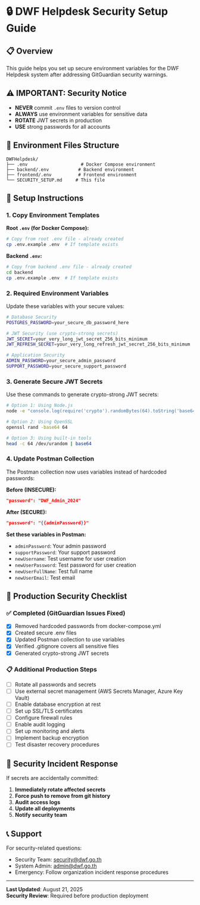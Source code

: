 # 🔒 DWF Helpdesk Security Setup Guide

## 📋 Overview
This guide helps you set up secure environment variables for the DWF Helpdesk system after addressing GitGuardian security warnings.

## ⚠️ IMPORTANT: Security Notice
- **NEVER** commit `.env` files to version control
- **ALWAYS** use environment variables for sensitive data
- **ROTATE** JWT secrets in production
- **USE** strong passwords for all accounts

## 📁 Environment Files Structure

```
DWFHelpdesk/
├── .env                    # Docker Compose environment
├── backend/.env           # Backend environment
├── frontend/.env          # Frontend environment
└── SECURITY_SETUP.md     # This file
```

## 🔧 Setup Instructions

### 1. Copy Environment Templates

**Root `.env` (for Docker Compose):**
```bash
# Copy from root .env file - already created
cp .env.example .env  # If template exists
```

**Backend `.env`:**
```bash
# Copy from backend .env file - already created
cd backend
cp .env.example .env  # If template exists
```

### 2. Required Environment Variables

Update these variables with your secure values:

```bash
# Database Security
POSTGRES_PASSWORD=your_secure_db_password_here

# JWT Security (use crypto-strong secrets)
JWT_SECRET=your_very_long_jwt_secret_256_bits_minimum
JWT_REFRESH_SECRET=your_very_long_refresh_jwt_secret_256_bits_minimum

# Application Security
ADMIN_PASSWORD=your_secure_admin_password
SUPPORT_PASSWORD=your_secure_support_password
```

### 3. Generate Secure JWT Secrets

Use these commands to generate crypto-strong JWT secrets:

```bash
# Option 1: Using Node.js
node -e "console.log(require('crypto').randomBytes(64).toString('base64'))"

# Option 2: Using OpenSSL
openssl rand -base64 64

# Option 3: Using built-in tools
head -c 64 /dev/urandom | base64
```

### 4. Update Postman Collection

The Postman collection now uses variables instead of hardcoded passwords:

**Before (INSECURE):**
```json
"password": "DWF_Admin_2024"
```

**After (SECURE):**
```json  
"password": "{{adminPassword}}"
```

**Set these variables in Postman:**
- `adminPassword`: Your admin password
- `supportPassword`: Your support password
- `newUsername`: Test username for user creation
- `newUserPassword`: Test password for user creation
- `newUserFullName`: Test full name
- `newUserEmail`: Test email

## 🔐 Production Security Checklist

### ✅ Completed (GitGuardian Issues Fixed)
- [x] Removed hardcoded passwords from docker-compose.yml
- [x] Created secure .env files
- [x] Updated Postman collection to use variables
- [x] Verified .gitignore covers all sensitive files
- [x] Generated crypto-strong JWT secrets

### 📋 Additional Production Steps
- [ ] Rotate all passwords and secrets
- [ ] Use external secret management (AWS Secrets Manager, Azure Key Vault)
- [ ] Enable database encryption at rest
- [ ] Set up SSL/TLS certificates
- [ ] Configure firewall rules
- [ ] Enable audit logging
- [ ] Set up monitoring and alerts
- [ ] Implement backup encryption
- [ ] Test disaster recovery procedures

## 🚨 Security Incident Response

If secrets are accidentally committed:

1. **Immediately rotate affected secrets**
2. **Force push to remove from git history**
3. **Audit access logs**
4. **Update all deployments**
5. **Notify security team**

## 📞 Support

For security-related questions:
- Security Team: security@dwf.go.th
- System Admin: admin@dwf.go.th
- Emergency: Follow organization incident response procedures

---
**Last Updated**: August 21, 2025  
**Security Review**: Required before production deployment